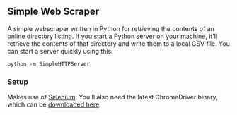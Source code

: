 ## Simple Web Scraper

A simple webscraper written in Python for retrieving the contents of an online directory listing. If you start a Python server on your machine, it'll retrieve the contents of that directory and write them to a local CSV file. You can start a server quickly using this:

```python -m SimpleHTTPServer```

### Setup
Makes use of [Selenium](https://www.seleniumhq.org/).
You'll also need the latest ChromeDriver binary, which can be [downloaded here](http://chromedriver.chromium.org/downloads). 
